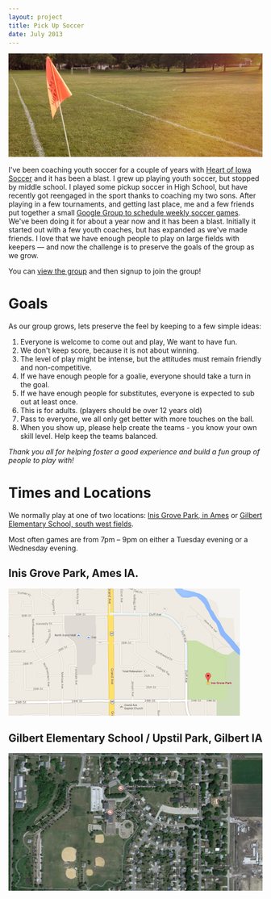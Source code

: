 ```yaml
---
layout: project
title: Pick Up Soccer
date: July 2013
--- 
```


<div class="stretched" >
    <img src="/images/projects/soccer/field.jpg" class="centered" alt="Our Wonderful Field"/>
</div>


I've been coaching youth soccer for a couple of years with [Heart of Iowa Soccer](http://hoisc.org) and it has been a blast. I grew up playing youth soccer, but stopped by middle school. I played some pickup soccer in High School, but have recently got reengaged in the sport thanks to coaching my two sons. After playing in a few tournaments, and getting last place, me and a few friends put together a small [Google Group to schedule weekly soccer games](https://groups.google.com/forum/#!forum/ames-iowa-pickup-soccer). We've been doing it for about a year now and it has been a blast. Initially it started out with a few youth coaches, but has expanded as we've made friends. I love that we have enough people to play on large fields with keepers &mdash; and now the challenge is to preserve the goals of the group as we grow.

You can [view the group](https://groups.google.com/forum/#!forum/ames-iowa-pickup-soccer) and then signup to join the group!

# Goals

As our group grows, lets preserve the feel by keeping to a few simple ideas:

1. Everyone is welcome to come out and play, We want to have fun.
2. We don't keep score, because it is not about winning.
3. The level of play might be intense, but the attitudes must remain friendly and non-competitive.
4. If we have enough people for a goalie, everyone should take a turn in the goal. 
5. If we have enough people for substitutes, everyone is expected to sub out at least once.
6. This is for adults. (players should be over 12 years old)
7. Pass to everyone, we all only get better with more touches on the ball.
8. When you show up, please help create the teams - you know your own skill level. Help keep the teams balanced.

_Thank you all for helping foster a good experience and build a fun group of people to play with!_

<!-- <img src="/images/projects/soccer/soccer.jpg" class="centered can_shrink" alt="A Soccer Ball" width="500px" /> -->


# Times and Locations

We normally play at one of two locations: [Inis Grove Park, in Ames](https://www.google.com/maps/preview#!q=Inis+Grove+Park%2C+Ames%2C+IA&data=!1m4!1m3!1d3495!2d-93.612225!3d42.045723!2m1!1e3!4m10!1m9!4m8!1m3!1d1279!2d-93.6124041!3d42.0476247!3m2!1i1545!2i906!4f35&fid=7) or [Gilbert Elementary School, south west fields](https://www.google.com/maps/preview#!q=Gilbert+Elementary+School%2C+Rothmoor+Drive%2C+Gilbert%2C+IA&data=!1m4!1m3!1d3498!2d-93.6456701!3d42.104897!2m1!1e3!4m10!1m9!4m8!1m3!1d40992!2d-93.6554052!3d41.6907007!3m2!1i1545!2i906!4f35&fid=7). 

Most often games are from 7pm &ndash; 9pm on either a Tuesday evening or a Wednesday evening.

## Inis Grove Park, Ames IA.
[<img src="/images/projects/soccer/inis-grove.png" class="centered can_shrink" alt="Map to Inis Grove" width="459px" />](https://www.google.com/maps/preview#!q=Inis+Grove+Park%2C+Ames%2C+IA&data=!1m4!1m3!1d3495!2d-93.612225!3d42.045723!2m1!1e3!4m10!1m9!4m8!1m3!1d1279!2d-93.6124041!3d42.0476247!3m2!1i1545!2i906!4f35&fid=7)

## Gilbert Elementary School / Upstil Park, Gilbert IA
[<img src="/images/projects/soccer/upstil-park.jpg" class="centered can_shrink" alt="Map to Upstil Park in Gilbert IA" width="517px" />](https://www.google.com/maps/preview#!q=Gilbert+Elementary+School%2C+Rothmoor+Drive%2C+Gilbert%2C+IA&data=!1m4!1m3!1d3498!2d-93.6456701!3d42.104897!2m1!1e3!4m10!1m9!4m8!1m3!1d40992!2d-93.6554052!3d41.6907007!3m2!1i1545!2i906!4f35&fid=7)




<!-- _Thanks to [camknows](http://www.flickr.com/photos/camknows/) for the header image [Soccer Ball in Grass](http://www.flickr.com/photos/camknows/4733632411/in/photolist-8di6ZV-99hfn8-99h9qi-99h9Pg-99khby-8nctfA-bXwjqQ-7ZKoGx-bu8L7D-8nct4u-7XXcfH-8S12uo-8giy7S-aspDJh-asmVBX-asprB7-aspDnL-asmpD4-asmxh6-asp2Qq-aspvvW-asoPxG-asm2YB-asm8FX-asmM8n-aspndw-askWr8-8hL4Tx-8dY3Qn-9RRXCc-acwmW3-acwnaY-7YdCva-dChTFf-bJjvRt-8VMcSK-8fu6GL-8wPRcf-7YyzEy-8ucTQr-8pPCZA-dpwtya-8jUxKe-9RVRCn-9SH7DY-8Na5xY-99gQWF-99gSta-99jXVS/) available for creative commons use on flickr._ -->
